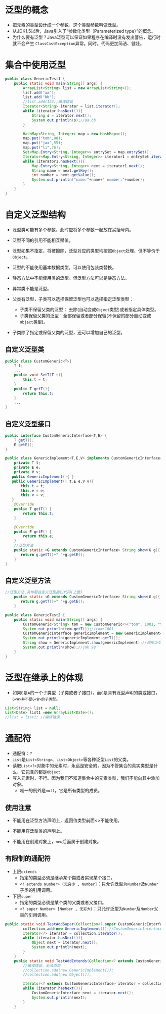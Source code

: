 # 泛型的概念

* 把元素的类型设计成一个参数，这个类型参数叫做泛型。
* 从JDK1.5以后，Java引入了“参数化类型（Parameterized type）”的概念。
* 为什么要有泛型？Java泛型可以保证如果程序在编译时没有发出警告，运行时就不会产生 `ClassCastException`异常。同时，代码更加简洁、健壮。

# 集合中使用泛型

```java
public class GenericTest1 {
    public static void main(String[] args) {
        ArrayList<String> list = new ArrayList<String>();
        list.add("aa");
        list.add("bb");
        //list.add(123);编译错误
        Iterator<String> iterator = list.iterator();
        while (iterator.hasNext()){
            String s = iterator.next();
            System.out.println(s);//aa bb
        }

        HashMap<String, Integer> map = new HashMap<>();
        map.put("tom",88);
        map.put("jax",55);
        map.put("li",76);
        Set<Map.Entry<String, Integer>> entrySet = map.entrySet();
        Iterator<Map.Entry<String, Integer>> iterator1 = entrySet.iterator();
        while (iterator1.hasNext()){
            Map.Entry<String, Integer> next = iterator1.next();
            String name = next.getKey();
            int number = next.getValue();
            System.out.println("name:"+name+" number:"+number);
        }
    }
}
```

# 自定义泛型结构

* 泛型类可能有多个参数，此时应将多个参数一起放在尖括号内。
* 泛型不同的引用不能相互赋值。
* 泛型如果不指定，将被擦除，泛型对应的类型均按照`Object`处理，但不等价于`Object`。
*  泛型的不能使用基本数据类型，可以使用包装类替换。
* 静态方法中不能使用类的泛型。但泛型方法可以是静态方法。
* 异常类不能是泛型。
* 父类有泛型，子类可以选择保留泛型也可以选择指定泛型类型：
  * 子类不保留父类的泛型： 去除(自动变成`Object`类型)或者指定具体类型。
  * 子类保留父类的泛型：全部保留或者部分保留(不保留的部分自动变成`Object`类型)。

* 子类除了指定或保留父类的泛型，还可以增加自己的泛型。

##  自定义泛型类

```java
public class CustomGeneric<T>{
    T t;
    ...
    public void SetT(T t){
        this.t = t;
    }
    public T getT(){
        return this.t;
    }
    ...
}
```

## 自定义泛型接口

```java
public interface CustomGenericInterface<T,E> {
    T getT();
    E getE();
}
```

```java
public class GenericImplement<T,E,V> implements CustomGenericInterface<T,E>{
    private T t;
    private E e;
    private V v;
   public GenericImplement(){ }
   public GenericImplement(T t,E e,V v){
       this.t = t;
       this.e = e;
       this.v = v;
   }
    @Override
    public T getT() {
        return this.t;
    }

    @Override
    public E getE() {
        return this.e;
    }
    //泛型方法
    public static <G extends CustomGenericInterface> String show(G g){
       return g.getT()+" "+g.getE();
    }
}
```

## 自定义泛型方法

```java
//泛型方法,具体看自定义泛型接口代码(上面)
    public static <G extends CustomGenericInterface> String show(G g){
       return g.getT()+" "+g.getE();
    }
```

```java
public class GenericTest2 {
    public static void main(String[] args) {
        CustomGeneric<String> tom = new CustomGeneric<>("tom", 1001, "tom:1001");
        System.out.println(tom.getT());//tom:1001
        CustomGenericInterface genericImplement = new GenericImplement<>("jak", 98, "菜鸡");
        System.out.println(genericImplement.getT());
        String show = GenericImplement.show(genericImplement);//调用泛型方法
        System.out.println(show);//jak 98
    }
}
```

# 泛型在继承上的体现

* 如果`B`是`A`的一个子类型（子类或者子接口），而`G`是具有泛型声明的类或接口，`G<A>并不是G<B>的子类型`。

```java
List<String> list = null;
List<Date> list1 =new ArrayList<Date>();
//list = list1; //编译错误
```

# 通配符

* 通配符：`?`
* `List`是`List<String>`、`List<Object>`等各种泛型`List`的父类。
* 读取`List<?>`对象中的元素时，永远是安全的，因为不管集合的真实类型是什么，它包含的都是`Object`.
* 写入元素时，不行。因为我们不知道集合中的元素类型，我们不能向其中添加对象。
  * 唯一的例外是`null`，它是所有类型的成员。

## 使用注意

* 不能用在泛型方法声明上，返回值类型前面<>不能使用。
* 不能用在泛型类的声明上。

* 不能用在创建对象上，`new`后面属于创建对象。

## 有限制的通配符

* 上限`extends`
  * 指定的类型必须是继承某个类或者实现某个接口。
  * `<? extends Number> (无穷小 , Number]`：只允许泛型为`Number`及`Number`子类的引用调用。
* 下限`super`
  * 指定的类型必须是某个类的父类或者父接口。
  * `<? super Number> [Number , 无穷大)`：只允许泛型为`Number`及`Number`父类的引用调用。

```java
public static void TestAddSuper(Collection<? super CustomGenericInterface> collection){
        collection.add(new GenericImplement());//CustomGenericInterface的实现类实例可以添加
        Iterator<?> iterator = collection.iterator();
        while (iterator.hasNext()){
            Object next = iterator.next();
            System.out.println(next);
        }
    }
    public static void TestAddExtends(Collection<? extends CustomGenericInterface> collection){
        //编译错误，无法添加
        //collection.add(new GenericImplement());
        //collection.add(new Object());

        Iterator<? extends CustomGenericInterface> iterator = collection.iterator();
        while (iterator.hasNext()){
            CustomGenericInterface next = iterator.next();
            System.out.println(next);
        }
    }
```

